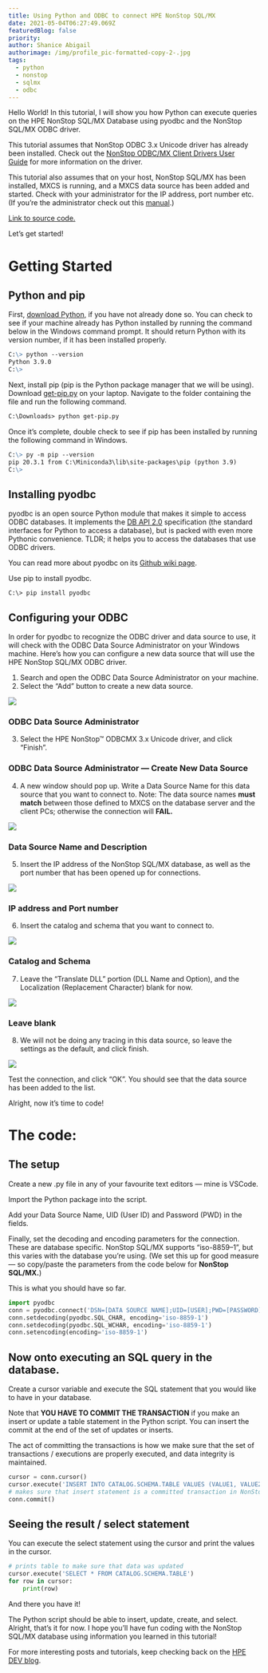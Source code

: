 ```yaml
---
title: Using Python and ODBC to connect HPE NonStop SQL/MX
date: 2021-05-04T06:27:49.069Z
featuredBlog: false
priority:
author: Shanice Abigail
authorimage: /img/profile_pic-formatted-copy-2-.jpg
tags:
  - python
  - nonstop
  - sqlmx
  - odbc
---
```

Hello World! In this tutorial, I will show you how Python can execute queries on the HPE NonStop SQL/MX Database using pyodbc and the NonStop SQL/MX ODBC driver.

This tutorial assumes that NonStop ODBC 3.x Unicode driver has already been installed. Check out the [NonStop ODBC/MX Client Drivers User Guide](https://support.hpe.com/hpesc/public/docDisplay?docId=a00045523en_us&docLocale=en_US) for more information on the driver.

This tutorial also assumes that on your host, NonStop SQL/MX has been installed, MXCS is running, and a MXCS data source has been added and started. Check with your administrator for the IP address, port number etc. (If you’re the administrator check out this [manual](https://support.hpe.com/hpesc/public/docDisplay?docLocale=en_US&docId=emr_na-a00090054en_us).)

[Link to source code.](https://github.com/shaniceabigail/python-odbc-nonstop-sqlmx) [](https://github.com/shaniceabigail/python-odbc-nonstop-sqlmx)

Let’s get started!

# Getting Started

## Python and pip

First, [download Python,](https://www.python.org/downloads/) if you have not already done so. You can check to see if your machine already has Python installed by running the command below in the Windows command prompt. It should return Python with its version number, if it has been installed properly.

```markdown
C:\> python --version
Python 3.9.0
C:\>
```

Next, install pip (pip is the Python package manager that we will be using). Download [get-pip.py](https://bootstrap.pypa.io/get-pip.py) on your laptop. Navigate to the folder containing the file and run the following command.

```markdown
C:\Downloads> python get-pip.py
```

Once it’s complete, double check to see if pip has been installed by running the following command in Windows.

```markdown
C:\> py -m pip --version
pip 20.3.1 from C:\Miniconda3\lib\site-packages\pip (python 3.9)
C:\> 
```

## Installing pyodbc

pyodbc is an open source Python module that makes it simple to access ODBC databases. It implements the [DB API 2.0](https://www.python.org/dev/peps/pep-0249) specification (the standard interfaces for Python to access a database), but is packed with even more Pythonic convenience. TLDR; it helps you to access the databases that use ODBC drivers.

You can read more about pyodbc on its [Github wiki page](https://github.com/mkleehammer/pyodbc/wiki).

Use pip to install pyodbc.

```
C:\> pip install pyodbc
```

## Configuring your ODBC

In order for pyodbc to recognize the ODBC driver and data source to use, it will check with the ODBC Data Source Administrator on your Windows machine. Here’s how you can configure a new data source that will use the HPE NonStop SQL/MX ODBC driver.

1. Search and open the ODBC Data Source Administrator on your machine.
2. Select the “Add” button to create a new data source.

![](https://miro.medium.com/max/594/1*PWpQ3yfwfB08ITElY9IHRQ.png)

### ODBC Data Source Administrator

3. Select the HPE NonStop™  ODBCMX 3.x Unicode driver, and click “Finish”.

### ODBC Data Source Administrator — Create New Data Source

4. A new window should pop up. Write a Data Source Name for this data source that you want to connect to. Note: The data source names **must match** between those defined to MXCS on the database server and the client PCs; otherwise the connection will **FAIL.**

![](https://miro.medium.com/max/563/1*n48eArrYZ1moeC432v2gZg.png)

### Data Source Name and Description

5. Insert the IP address of the NonStop SQL/MX database, as well as the port number that has been opened up for connections.

![](https://miro.medium.com/max/564/1*4FWFtcvDezDej8zjf90jhg.png)

### IP address and Port number

6. Insert the catalog and schema that you want to connect to.

![](https://miro.medium.com/max/564/1*EPl5NDJsUHZJd6PI-U4eRA.png)

### Catalog and Schema

7. Leave the “Translate DLL” portion (DLL Name and Option), and the Localization (Replacement Character) blank for now.

![](https://miro.medium.com/max/564/1*7BZPU6fI38qaTcXR6IrIag.png)

### Leave blank

8. We will not be doing any tracing in this data source, so leave the settings as the default, and click finish.

![](https://miro.medium.com/max/564/1*DtYFoVsOh4fTpAHwG1n01w.png)

Test the connection, and click “OK”. You should see that the data source has been added to the list.

Alright, now it’s time to code!

# The code:

## The setup

Create a new .py file in any of your favourite text editors — mine is VSCode.

Import the Python package into the script.

Add your Data Source Name, UID (User ID) and Password (PWD) in the fields.

Finally, set the decoding and encoding parameters for the connection. These are database specific. NonStop SQL/MX supports “iso-8859–1”, but this varies with the database you’re using. (We set this up for good measure — so copy/paste the parameters from the code below for **NonStop SQL/MX.**)

This is what you should have so far.

```python
import pyodbc 
conn = pyodbc.connect('DSN=[DATA SOURCE NAME];UID=[USER];PWD=[PASSWORD]') 
conn.setdecoding(pyodbc.SQL_CHAR, encoding='iso-8859-1')
conn.setdecoding(pyodbc.SQL_WCHAR, encoding='iso-8859-1')
conn.setencoding(encoding='iso-8859-1') 
```

## Now onto executing an SQL query in the database.

Create a cursor variable and execute the SQL statement that you would like to have in your database.

Note that **YOU HAVE TO COMMIT THE TRANSACTION** if you make an insert or update a table statement in the Python script. You can insert the commit at the end of the set of updates or inserts.

The act of committing the transactions is how we make sure that the set of transactions / executions are properly executed, and data integrity is maintained.

```python
cursor = conn.cursor()
cursor.execute('INSERT INTO CATALOG.SCHEMA.TABLE VALUES (VALUE1, VALUE2)')
# makes sure that insert statement is a committed transaction in NonStop SQL/MX database
conn.commit() 
```

## Seeing the result / select statement

You can execute the select statement using the cursor and print the values in the cursor.

```python
# prints table to make sure that data was updated
cursor.execute('SELECT * FROM CATALOG.SCHEMA.TABLE')
for row in cursor:    
    print(row)
```

And there you have it!

The Python script should be able to insert, update, create, and select. Alright, that’s it for now. I hope you’ll have fun coding with the NonStop SQL/MX database using information you learned in this tutorial!

For more interesting posts and tutorials, keep checking back on the [HPE DEV blog](https://developer.hpe.com/blog).